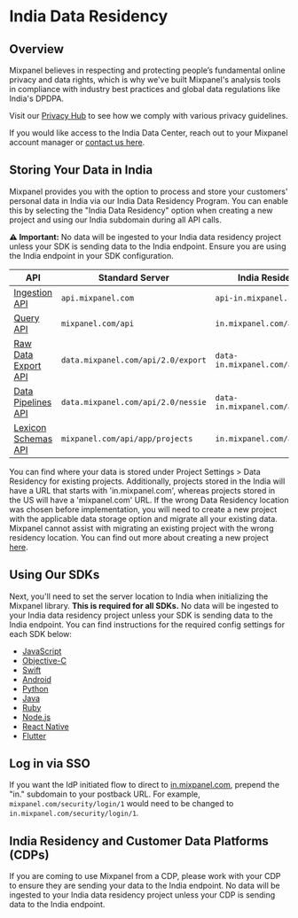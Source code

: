 # India Data Residency


## Overview
Mixpanel believes in respecting and protecting people’s fundamental online
privacy and data rights, which is why we've built Mixpanel's analysis tools in
compliance with industry best practices and global data regulations like India's
DPDPA.

Visit our [Privacy Hub](https://mixpanel.com/legal/privacy-hub/) to see how we comply with various privacy guidelines.

If you would like access to the India Data Center, reach out to your Mixpanel account manager or [contact us here](https://mixpanel.com/m/india-mixpanel-analytics-for-fintech/).

## Storing Your Data in India
Mixpanel provides you with the option to process and store your customers'
personal data in India via our India Data Residency Program. You can enable this
by selecting the "India Data Residency" option when creating a new project and
using our India subdomain during all API calls.

**⚠️ Important:** No data will be ingested to your India data residency project unless your SDK is sending data to the India endpoint. Ensure you are using the India endpoint in your SDK configuration.

| API | Standard Server | India Residency Server |
|-------|-------------------------|--------------------------------|
| [Ingestion API](https://developer.mixpanel.com/reference/ingestion-api) | `api.mixpanel.com` | `api-in.mixpanel.com` |
| [Query API](https://developer.mixpanel.com/reference/query-api) | `mixpanel.com/api` | `in.mixpanel.com/api` |
| [Raw Data Export API](https://developer.mixpanel.com/reference/raw-data-export-api) | `data.mixpanel.com/api/2.0/export` | `data-in.mixpanel.com/api/2.0/export` |
| [Data Pipelines API](https://developer.mixpanel.com/reference/create-warehouse-pipeline) | `data.mixpanel.com/api/2.0/nessie` | `data-in.mixpanel.com/api/2.0/nessie` |
| [Lexicon Schemas API](https://developer.mixpanel.com/reference/lexicon-schemas-api) | `mixpanel.com/api/app/projects` | `in.mixpanel.com/api/app/projects` |

You can find where your data is stored under Project Settings > Data Residency for existing projects. Additionally, projects stored in the India will have a URL that starts with 'in.mixpanel.com', whereas projects stored in the US will have a 'mixpanel.com' URL. If the wrong Data Residency location was chosen before implementation, you will need to create a new project with the applicable data storage option and migrate all your existing data. Mixpanel cannot assist with migrating an existing project with the wrong residency location. You can find out more about creating a new project [here](/docs/orgs-and-projects/managing-projects#creating-projects).


## Using Our SDKs

Next, you'll need to set the server location to India when initializing the Mixpanel library.
**This is required for all SDKs.** No data will be ingested to your India data residency project unless your SDK is sending data to the India endpoint.
You can find instructions for the required config settings for each SDK below:

- [JavaScript](/docs/tracking-methods/sdks/javascript#india-data-residency)
- [Objective-C](/docs/tracking-methods/sdks/ios#india-data-residency)
- [Swift](/docs/tracking-methods/sdks/swift#india-data-residency)
- [Android](/docs/tracking-methods/sdks/android#india-data-residency)
- [Python](/docs/tracking-methods/sdks/python#india-data-residency)
- [Java](/docs/tracking-methods/sdks/java#india-data-residency)
- [Ruby](/docs/tracking-methods/sdks/ruby#india-data-residency)
- [Node.js](/docs/tracking-methods/sdks/nodejs#india-data-residency)
- [React Native](/docs/tracking-methods/sdks/react-native#india-data-residency)
- [Flutter](/docs/tracking-methods/sdks/flutter#india-data-residency)

## Log in via SSO
If you want the IdP initiated flow to direct to [in.mixpanel.com](https://in.mixpanel.com/), prepend the "in." subdomain to your postback URL. For example, `mixpanel.com/security/login/1` would need to be changed to `in.mixpanel.com/security/login/1`.

## India Residency and Customer Data Platforms (CDPs)

If you are coming to use Mixpanel from a CDP, please work with your CDP to ensure they are sending your data to the India endpoint. No data will be ingested to your India data residency project unless your CDP is sending data to the India endpoint.
